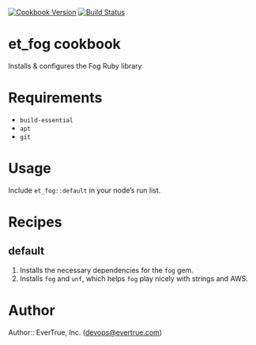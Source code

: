 [![Cookbook Version](https://img.shields.io/cookbook/v/et_fog.svg?style=flat)](https://supermarket.getchef.com/cookbooks/et_fog)
[![Build Status](http://img.shields.io/travis/evertrue/et_fog-cookbook.svg?style=flat)](https://travis-ci.org/evertrue/et_fog-cookbook)

# et_fog cookbook

Installs & configures the Fog Ruby library

# Requirements

* `build-essential`
* `apt`
* `git`

# Usage

Include `et_fog::default` in your node’s run list.

# Recipes

## default

1. Installs the necessary dependencies for the `fog` gem.
2. Installs `fog` and `unf`, which helps `fog` play nicely with strings and AWS.

# Author

Author:: EverTrue, Inc. (<devops@evertrue.com>)
